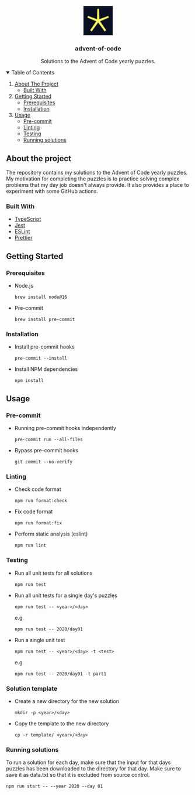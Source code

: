 <div align="center">
  <a href="https://github.com/ben-cart3r/advent-of-code-2020">
    <img src="docs/aoc.png" alt="advent-of-code-logo" width="80" height="80">
  </a>

  <h3 align="center">advent-of-code</h3>

  <p align="center">
    Solutions to the Advent of Code yearly puzzles.
    <br />
  </p>
</div>

<details open>
  <summary>Table of Contents</summary>
  <ol>
    <li>
      <a href="#about-the-project">About The Project</a>
      <ul>
        <li><a href="#built-with">Built With</a></li>
      </ul>
    </li>
    <li>
      <a href="#getting-started">Getting Started</a>
      <ul>
        <li><a href="#prerequisites">Prerequisites</a></li>
        <li><a href="#installation">Installation</a></li>
      </ul>
    </li>
    <li>
      <a href="#usage">Usage</a>
      <ul>
        <li><a href="#pre-commit">Pre-commit</a></li>
        <li><a href="#linting">Linting</a></li>
        <li><a href="#testing">Testing</a></li>
        <li><a href="#running-solutions">Running solutions</a></li>
      </ul>
    </li>
  </ol>
</details>

## About the project

The repository contains my solutions to the Advent of Code yearly puzzles. My motivation for completing the puzzles is to practice solving complex problems that my day job doesn't always provide. It also provides a place to experiment with some GitHub actions.

### Built With

-   [TypeScript](https://www.typescriptlang.org/)
-   [Jest](https://jestjs.io/)
-   [ESLint](https://eslint.org/)
-   [Prettier](https://prettier.io/)

## Getting Started

### Prerequisites

-   Node.js

    ```shell
    brew install node@16
    ```

-   Pre-commit

    ```shell
    brew install pre-commit
    ```

### Installation

-   Install pre-commit hooks

    ```shell
    pre-commit --install
    ```

-   Install NPM dependencies

    ```shell
    npm install
    ```

## Usage

### Pre-commit

-   Running pre-commit hooks independently

    ```shell
    pre-commit run --all-files
    ```

-   Bypass pre-commit hooks

    ```
    git commit --no-verify
    ```

### Linting

-   Check code format

    ```shell
    npm run format:check
    ```

-   Fix code format

    ```shell
    npm run format:fix
    ```

-   Perform static analysis (eslint)

    ```shell
    npm run lint
    ```

### Testing

-   Run all unit tests for all solutions

    ```shell
    npm run test
    ```

-   Run all unit tests for a single day's puzzles

    ```shell
    npm run test -- <year>/<day>
    ```

    e.g.

    ```shell
    npm run test -- 2020/day01
    ```

-   Run a single unit test

    ```
    npm run test -- <year>/<day> -t <test>
    ```

    e.g.

    ```shell
    npm run test -- 2020/day01 -t part1
    ```

### Solution template

-   Create a new directory for the new solution

    ```shell
    mkdir -p <year>/<day>
    ```

-   Copy the template to the new directory

    ```
    cp -r template/ <year>/<day>
    ```

### Running solutions

To run a solution for each day, make sure that the input for that days puzzles has been downloaded to the directory for that day. Make sure to save it as data.txt so that it is excluded from source control.

```shell
npm run start -- --year 2020 --day 01
```
